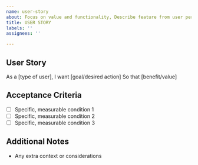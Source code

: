 ```yaml
---
name: user-story
about: Focus on value and functionality, Describe feature from user perspective
title: USER STORY
labels: ''
assignees: ''

---
```


## User Story
As a [type of user],
I want [goal/desired action]
So that [benefit/value]

## Acceptance Criteria
- [ ] Specific, measurable condition 1
- [ ] Specific, measurable condition 2
- [ ] Specific, measurable condition 3

## Additional Notes
- Any extra context or considerations
